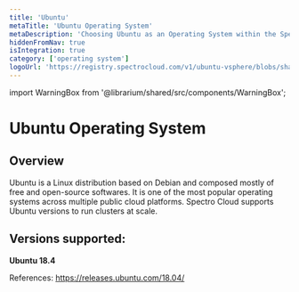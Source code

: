 ```yaml
---
title: 'Ubuntu'
metaTitle: 'Ubuntu Operating System'
metaDescription: 'Choosing Ubuntu as an Operating System within the Spectro Cloud console'
hiddenFromNav: true
isIntegration: true
category: ['operating system']
logoUrl: 'https://registry.spectrocloud.com/v1/ubuntu-vsphere/blobs/sha256:09a727f9005b79c69d8e60e12ce130880c63131315b49e7fb4cc44e53d34dc7a?type=image/png'
---
```


import WarningBox from '@librarium/shared/src/components/WarningBox';



# Ubuntu Operating System

## Overview

Ubuntu is a Linux distribution based on Debian and composed mostly of free and open-source softwares. It is one of the most popular operating systems across multiple public cloud platforms. Spectro Cloud supports Ubuntu versions to run clusters at scale. 

## Versions supported:

**Ubuntu 18.4**


References:
https://releases.ubuntu.com/18.04/

